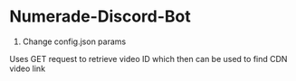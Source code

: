 # Numerade-Discord-Bot

1. Change config.json params

Uses GET request to retrieve video ID which then can be used to find CDN video link
